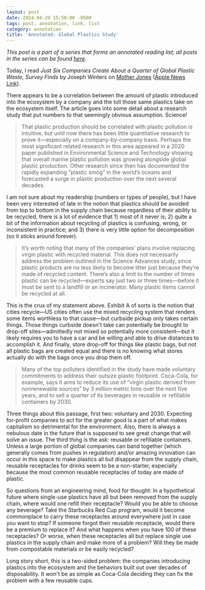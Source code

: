 ```yaml
---
layout: post
date: 2024-04-29 15:50:00 -0500
tags: post, annotation, link, list
category: annotation
title: 'Annotated: Global Plastics Study'
---
```


*This post is a part of a series that forms an annotated reading list; all posts in the series can be found [here](https://engineeredeloquence.com/annotations).*
	
Today, I read *Just Six Companies Create About a Quarter of Global Plastic Waste, Survey Finds* by Joseph Winters on [Mother Jones](https://www.motherjones.com/politics/2024/04/survey-study-companies-global-plastic-waste/) ([Apple News Link](https://apple.news/Ayse8DoGXSnKylIdeCGlXKQ)). 

There appears to be a correlation between the amount of plastic introduced into the ecosystem by a company and the toll those same plastics take on the ecosystem itself. The article goes into some detail about a research study that put numbers to that seemingly obvious assumption. Science!

> That plastic production should be correlated with plastic pollution is intuitive, but until now there has been little quantitative research to prove it—especially on a company-by-company basis. Perhaps the most significant related research in this area appeared in a 2020 paper published in Environmental Science and Technology showing that overall marine plastic pollution was growing alongside global plastic production. Other research since then has documented the rapidly expanding “plastic smog” in the world’s oceans and forecasted a surge in plastic production over the next several decades.

I am not sure about my readership (numbers or types of people), but I have been very interested of late in the notion that plastics should be avoided from top to bottom in the supply chain because regardless of their ability to be recycled, there is a lot of evidence that 1) most of it never is; 2) quite a bit of the information about recycling of plastics is confusing, wrong, or inconsistent in practice; and 3) there is very little option for decomposition (so it sticks around forever).

> It’s worth noting that many of the companies’ plans involve replacing virgin plastic with recycled material. This does not necessarily address the problem outlined in the Science Advances study, since plastic products are no less likely to become litter just because they’re made of recycled content. There’s also a limit to the number of times plastic can be recycled—experts say just two or three times—before it must be sent to a landfill or an incinerator. Many plastic items cannot be recycled at all. 

This is the crux of my statement above. Exhibit A of sorts is the notion that cities recycle—US cities often use the mixed recycling system that renders some items worthless to that cause—but curbside pickup only takes certain things. Those things curbside doesn't take can potentially be brought to drop-off sites—admittedly not mixed so potentially more consistent—but it likely requires you to have a car and be willing and able to drive distances to accomplish it. And finally, store drop-off for things like plastic bags, but not all plastic bags are created equal and there is no knowing what stores actually do with the bags once you drop them off.

> Many of the top polluters identified in the study have made voluntary commitments to address their outsize plastic footprint. Coca-Cola, for example, says it aims to reduce its use of “virgin plastic derived from nonrenewable sources” by 3 million metric tons over the next five years, and to sell a quarter of its beverages in reusable or refillable containers by 2030.

Three things about this passage, first two: voluntary and 2030. Expecting for-profit companies to act for the greater good is a part of what makes capitalism so detrimental for the environment. Also, there is always a nebulous date in the future that is supposed to see great change that will solve an issue. The third thing is the ask: reusable or refillable containers. Unless a large portion of global companies can band together (which generally comes from pushes in regulation) and/or amazing innovation can occur in this space to make plastics all but disappear from the supply chain, reusable receptacles for drinks seem to be a non-starter, especially because the most common reusable receptacles of today are made of plastic.

So questions from an engineering mind, food for thought: In a hypothetical future where single-use plastics have all but been removed from the supply chain, where would one refill their receptacle? Would you be able to choose any beverage? Take the Starbucks Red Cup program, would it become commonplace to carry these receptacles around everywhere just in case you want to stop? If someone forgot their reusable receptacle, would there be a premium to replace it? And what happens when you have 100 of these receptacles? Or worse, when these receptacles all but replace single use plastics in the supply chain and make more of a problem? Will they be made from compostable materials or be easily recycled?

Long story short, this is a two-sided problem: the companies introducing plastics into the ecosystem and the behaviors built out over decades of disposability. It won't be as simple as Coca-Cola deciding they can fix the problem with a few reusable cups.
